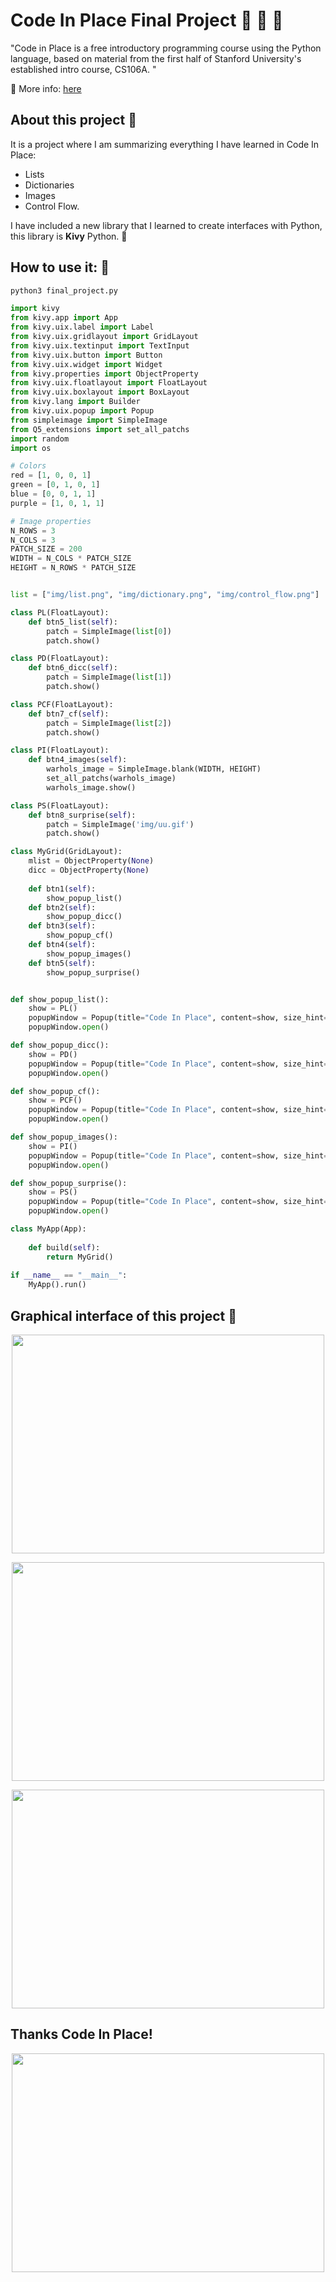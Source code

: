 # **Code In Place Final Project** :herb: :seedling: :tulip:


"Code in Place is a free introductory programming course using the Python language, based on material from the first half of Stanford University's established intro course, CS106A. "

:mega: More info: [here](https://codeinplace.stanford.edu/)

## **About this project**  :paw_prints:
It is a project where I am summarizing everything I have learned in Code In Place: 
  * Lists
  * Dictionaries
  * Images
  * Control Flow.

I have included a new library that I learned to create interfaces with Python, this library is **Kivy** Python.  :blue_car:


## **How to use it:**  :jack_o_lantern:
```bash
python3 final_project.py
```

```python
import kivy
from kivy.app import App 
from kivy.uix.label import Label 
from kivy.uix.gridlayout import GridLayout
from kivy.uix.textinput import TextInput
from kivy.uix.button import Button
from kivy.uix.widget import Widget
from kivy.properties import ObjectProperty
from kivy.uix.floatlayout import FloatLayout
from kivy.uix.boxlayout import BoxLayout
from kivy.lang import Builder
from kivy.uix.popup import Popup
from simpleimage import SimpleImage
from Q5_extensions import set_all_patchs
import random
import os

# Colors
red = [1, 0, 0, 1] 
green = [0, 1, 0, 1] 
blue = [0, 0, 1, 1] 
purple = [1, 0, 1, 1] 

# Image properties
N_ROWS = 3
N_COLS = 3
PATCH_SIZE = 200
WIDTH = N_COLS * PATCH_SIZE
HEIGHT = N_ROWS * PATCH_SIZE


list = ["img/list.png", "img/dictionary.png", "img/control_flow.png"]

class PL(FloatLayout):
    def btn5_list(self):
        patch = SimpleImage(list[0])
        patch.show()

class PD(FloatLayout):
    def btn6_dicc(self):
        patch = SimpleImage(list[1])
        patch.show()

class PCF(FloatLayout):
    def btn7_cf(self):
        patch = SimpleImage(list[2])
        patch.show()

class PI(FloatLayout):
    def btn4_images(self):
        warhols_image = SimpleImage.blank(WIDTH, HEIGHT)
        set_all_patchs(warhols_image)
        warhols_image.show()

class PS(FloatLayout):
    def btn8_surprise(self):
        patch = SimpleImage('img/uu.gif')
        patch.show()

class MyGrid(GridLayout):
    mlist = ObjectProperty(None)
    dicc = ObjectProperty(None)
    
    def btn1(self):
        show_popup_list()    
    def btn2(self):
        show_popup_dicc()
    def btn3(self):
        show_popup_cf()
    def btn4(self):
        show_popup_images()
    def btn5(self):
        show_popup_surprise()


def show_popup_list():
    show = PL()
    popupWindow = Popup(title="Code In Place", content=show, size_hint=(None, None), size=(450,450))
    popupWindow.open()

def show_popup_dicc():
    show = PD()
    popupWindow = Popup(title="Code In Place", content=show, size_hint=(None, None), size=(450,450))
    popupWindow.open()

def show_popup_cf():
    show = PCF()
    popupWindow = Popup(title="Code In Place", content=show, size_hint=(None, None), size=(450,450))
    popupWindow.open()

def show_popup_images():
    show = PI()
    popupWindow = Popup(title="Code In Place", content=show, size_hint=(None, None), size=(450,450))
    popupWindow.open()      

def show_popup_surprise():
    show = PS()
    popupWindow = Popup(title="Code In Place", content=show, size_hint=(None, None), size=(450,450))
    popupWindow.open()

class MyApp(App):
    
    def build(self):
        return MyGrid()  
    
if __name__ == "__main__":
    MyApp().run()


```

## **Graphical interface of this project**  :ghost:

<p align="center">
  <img width="500" height="350" src="img/gui-1.png">
</p>

<p align="center">
  <img width="500" height="350" src="img/gui-2.png">
</p>

<p align="center">
  <img width="500" height="350" src="img/gui-3.png">
</p>





## **Thanks Code In Place!**

<p align="center">
  <img width="500" height="350" src="img/uu.gif">
</p>

